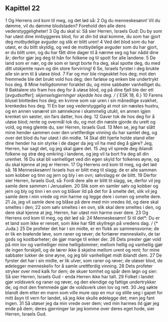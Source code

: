 ## Kapittel 22

1 Og Herrens ord kom til meg, og det lød så:
2 Og du menneskesønn! Vil du dømme, vil du dømme blodstaden? Forehold den alle dens vederstyggeligheter!
3 Og du skal si: Så sier Herren, Israels Gud: Du by som har utøst dine innbyggeres blod, for at din tid skal komme, du som har gjort deg motbydelige avguder og slik er blitt uren!
4 Ved det blod som du har utøst, er du blitt skyldig, og ved de motbydelige avguder som du har gjort, er du blitt uren, og du har fått dine dager til å nærme seg og har nådd dine år; derfor gjør jeg deg til hån for folkene og til spott for alle landene.
5 De land som er nær, og de som er langt borte fra deg, skal spotte deg, du med ditt utskjemte navn og din store forvirring!
6 Se, Israels fyrster i deg brukte alle sin arm til å utøse blod.
7 Far og mor ble ringeaktet hos deg; mot den fremmede ble det brukt vold hos deg; den farløse og enken ble undertrykt hos deg.
8 Mine helligdommer foraktet du, og mine sabbater vanhelliget du.
9 Baktalere sto fram hos deg for å utøse blod, og på dine fjell ble der ett [avgudsoffer]*; skjenselsgjerninger skjedde hos deg. / {* ESK 18, 6.}
10 Farens blusel blottedes hos deg; en kvinne som var uren i sin månedlige svakhet, krenkedes hos deg.
11 En bar seg vederstyggelig at mot sin næstes hustru, og en annen vanæret sin sønnekone i skammelig utukt, en annen igjen krenket sin søster, sin fars datter, hos deg.
12 Gaver tok de hos deg for å utøse blod; rente og overmål tok du, og mot din næste gjorde du urett og vold, og meg glemte du, sier Herren, Israels Gud.
13 Men se, jeg har slått mine hender sammen over den urettferdige vinning du har samlet deg, og over det blod du har utøst i din midte.
14 Skal ditt hjerte holde stand eller dine hender ha sin styrke i de dager da jeg vil ha med deg å gjøre? Jeg, Herren, har sagt det, og jeg skal gjøre det.
15 Jeg vil sprede deg iblandt folkene og strø deg omkring i landene, og jeg vil ta bort fra deg all din urenhet.
16 Du skal bli vanhelliget ved din egen skyld for folkenes øyne, og du skal kjenne at jeg er Herren.
17 Og Herrens ord kom til meg, og det lød så:
18 Menneskesønn! Israels hus er blitt meg til slagg; de er alle sammen som kobber og tinn og jern og bly i en ovn; sølvslagg er de blitt.
19 Derfor sier Herren, Israels Gud, så: Fordi dere alle er blitt til slagg, se, derfor vil jeg samle dere sammen i Jerusalem.
20 Slik som en samler sølv og kobber og jern og bly og tinn i en ovn og blåser ild på det for å smelte det, slik vil jeg samle dere i min vrede og min harme og legge dere i ovnen og smelte dere.
21 Ja, jeg vil samle dere og blåse på dere med min vredes ild, og dere skal smeltes i den;
22 som sølv smeltes i en ovn, slik skal dere smeltes i den, og dere skal kjenne at jeg, Herren, har utøst min harme over dere.
23 Og Herrens ord kom til meg, og det lød så:
24 Menneskesønn! Si til det*: Du er et land som ikke er renset, som ikke har fått skyllregn på vredens dag. / {* Juda.}
25 De profeter det har i sin midte, er en flokk av sammensvorne; de er lik en brølende løve, som raner og røver; de fortærer menneskeliv, de tar gods og kostbarheter; de gjør mange til enker der.
26 Dets prester gjør vold på min lov og vanhelliger mine helligdommer; mellom hellig og vanhellig gjør de ingen forskjell, og de lærer ikke å skjelne mellom urent og rent; for mine sabbater lukker de sine øyne, og jeg blir vanhelliget midt iblandt dem.
27 De fyrster det har i sin midte, er lik ulver, som raner og røver; de utøser blod, de ødelegger menneskeliv for å samle urettferdig vinning.
28 Dets profeter stryker over med kalk for dem; de skuer tomhet og spår dem løgn og sier: Så sier Herren, Israels Gud - enda Herren ikke har talt.
29 Folket i landet gjør voldsverk og raner og røver, og den elendige og fattige undertrykker de, og mot den fremmede gjør de voldsverk uten lov og rett.
30 Jeg søkte blandt dem etter en mann som ville mure opp en mur og stille seg i gapet for mitt åsyn til vern for landet, så jeg ikke skulle ødelegge det; men jeg fant ingen.
31 Så utøser jeg da min vrede over dem; ved min harmes ild gjør jeg ende på dem; deres gjerninger lar jeg komme over deres eget hode, sier Herren, Israels Gud.
